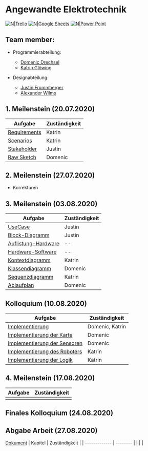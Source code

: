 # Angewandte Elektrotechnik

[![N|Trello](https://images.prismic.io/experte/b4e48555-ab0a-41a0-ba58-364b4e6b1a60_trello.png?auto=compress,format&w=100)](https://trello.com/invite/b/re50EZFq/427ca330402f4518e054d6163dca3c32/angewandte-elektrotechnik)
[![N|Google Sheets](https://lh3.googleusercontent.com/RYEyviCFtwVsRHolYDHbnuDf6s9FEttJmPT-6W0ZY0xYwcmEQsG5glDV-h2afrNIFnB_=s60-rw)](https://docs.google.com/spreadsheets/d/1uL0yLjaFqVc8i-xUU2DX3NYVm-_kznpkjr8uQJRt6os/edit?usp=sharing)
[![N|Power Point](https://upload.wikimedia.org/wikipedia/commons/thumb/b/b0/Microsoft_PowerPoint_2013_logo.svg/40px-Microsoft_PowerPoint_2013_logo.svg.png)](https://github.com/Domenic0312/AngewandteElektrotechnik/tree/master/Pr%C3%A4sentation)


## Team member:
- Programmierabteilung:
  - [Domenic Drechsel](https://github.com/Domenic0312)
  - [Katrin Glöwing](https://github.com/gitkatrin)

- Designabteilung:
  - [Justin Frommberger](https://github.com/JustinF97)
  - [Alexander Wilms](https://github.com/Citoxe)


## 1. Meilenstein (20.07.2020)

| Aufgabe                                                                                                                | Zuständigkeit | 
| ------------- | -------- |
| [Requirements](https://github.com/Domenic0312/AngewandteElektrotechnik/blob/master/SysML_UML_Diagrams/requirements.md) | Katrin        | 
| [Scenarios](https://github.com/Domenic0312/AngewandteElektrotechnik/blob/master/SysML_UML_Diagrams/scenarios.md)       | Katrin        |
| [Stakeholder](https://github.com/Domenic0312/AngewandteElektrotechnik/blob/master/SysML_UML_Diagrams/stakeholder.md)   | Justin        |
| [Raw Sketch](https://github.com/Domenic0312/AngewandteElektrotechnik/blob/master/PaperPrototype/PaperPrototype.png)    | Domenic       |


## 2. Meilenstein (27.07.2020)
- Korrekturen
## 3. Meilenstein (03.08.2020)

| Aufgabe                                                                                                                | Zuständigkeit | 
| ------------- | -------- |
| [UseCase](https://github.com/Domenic0312/AngewandteElektrotechnik/blob/master/SysML_UML_Diagrams/UseCase.png)          | Justin        | 
| [Block-Diagramm](https://github.com/Domenic0312/AngewandteElektrotechnik/blob/master/SysML_UML_Diagrams/BlockDiagramm.png)       | Justin        |
| [Auflistung-Hardware](https://github.com/Domenic0312/AngewandteElektrotechnik/blob/master/Hardware%20und%20Design/abstrakte%20Hardware%20Analyse.md)   |    --     |
| [Hardware-Software](https://github.com/Domenic0312/AngewandteElektrotechnik/blob/master/Hardware%20und%20Design/Hardware_Festlegung.md)  |    --    |
| [Kontextdiagramm](https://github.com/Domenic0312/AngewandteElektrotechnik/blob/master/SysML_UML_Diagrams/Kontextdiagramm.pdf) | Katrin |
| [Klassendiagramm](https://github.com/Domenic0312/AngewandteElektrotechnik/blob/master/SysML_UML_Diagrams/classDiagram.png) | Domenic |
| [Sequenzdiagramm](https://github.com/Domenic0312/AngewandteElektrotechnik/blob/master/SysML_UML_Diagrams/Sequenzdiagramm.pdf) | Katrin | 
| [Ablaufplan](https://github.com/Domenic0312/AngewandteElektrotechnik/blob/master/SysML_UML_Diagrams/flowchart.pdf) | Domenic |

## Kolloquium (10.08.2020)

| Aufgabe                                                                                                                         | Zuständigkeit | 
| ------------- | -------- |
| [Implementierung](https://github.com/Domenic0312/AngewandteElektrotechnik/tree/master/Program/cSharp)                           | Domenic, Katrin |
| [Implementierung der Karte](https://github.com/Domenic0312/AngewandteElektrotechnik/blob/master/Program/cSharp/Karte.cs)        | Domenic        | 
| [Implementierung der Sensoren](https://github.com/Domenic0312/AngewandteElektrotechnik/blob/master/Program/cSharp/Sensoren.cs)  | Domenic |
| [Implementierung des Roboters](https://github.com/Domenic0312/AngewandteElektrotechnik/blob/master/Program/cSharp/Robot2.cs)    | Katrin |
| [Implementierung der Logik](https://github.com/Domenic0312/AngewandteElektrotechnik/blob/master/Program/cSharp/robotLogic.cs)   | Katrin |


## 4. Meilenstein (17.08.2020)
| Aufgabe                                                                                                                | Zuständigkeit | 
| ------------- | -------- |
|        |     | 

## Finales Kolloquium (24.08.2020)

## Abgabe Arbeit (27.08.2020)
 [Dokument](https://github.com/Domenic0312/AngewandteElektrotechnik/tree/master/Dokument)
| Kapitel                                                                                                                | Zuständigkeit | 
| ------------- | -------- |
|        |     | 
